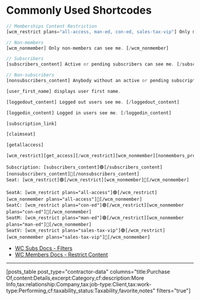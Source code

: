 # Commonly Used Shortcodes

```php
// Memberships Content Restriction
[wcm_restrict plans="all-access, man-ed, con-ed, sales-tax-vip"] Only members can see me. [/wcm_restrict]

// Non-members
[wcm_nonmember] Only non-members can see me. [/wcm_nonmember]

// Subscribers
[subscribers_content] Active or pending subscribers can see me. [/subscribers_content]

// Non-subscribers
[nonsubscribers_content] Anybody without an active or pending subscription can see me. [/nonsubscribers_content]

[user_first_name] displays user first name.

[loggedout_content] Logged out users see me. [/loggedout_content]

[loggedin_content] Logged in users see me. [/loggedin_content]

[subscription_link]

[claimseat]

[getallaccess]

[wcm_restrict][get_access][/wcm_restrict][wcm_nonmember][nonmembers_prompt][/wcm_nonmember]

```

```
Subscription: [subscribers_content]🟢[/subscribers_content][nonsubscribers_content]🔴[/nonsubscribers_content]
Seat: [wcm_restrict]🟢[/wcm_restrict][wcm_nonmember]🔴[/wcm_nonmember]

SeatA: [wcm_restrict plans="all-access"]🟢[/wcm_restrict][wcm_nonmember plans="all-access"]🔴[/wcm_nonmember]
SeatC: [wcm_restrict plans="con-ed"]🟢[/wcm_restrict][wcm_nonmember plans="con-ed"]🔴[/wcm_nonmember]
SeatM: [wcm_restrict plans="man-ed"]🟢[/wcm_restrict][wcm_nonmember plans="man-ed"]🔴[/wcm_nonmember]
SeatV: [wcm_restrict plans="sales-tax-vip"]🟢[/wcm_restrict][wcm_nonmember plans="sales-tax-vip"]🔴[/wcm_nonmember]
```

- [WC Subs Docs - Filters](https://woocommerce.com/document/subscriptions/develop/filter-reference/)
- [WC Members Docs - Restrict Content](https://woocommerce.com/document/woocommerce-memberships-restrict-content/#:~:text=Restriction%20shortcode,as%20tutorial%20videos%20or%20infographics.)

---
[posts_table post_type="contractor-data" columns="title:Purchase Of,content:Details,excerpt:Category,cf:description:More Info,tax:relationship:Company,tax:job-type:Client,tax:work-type:Performing,cf:taxability_status:Taxability,favorite,notes" filters="true"]
